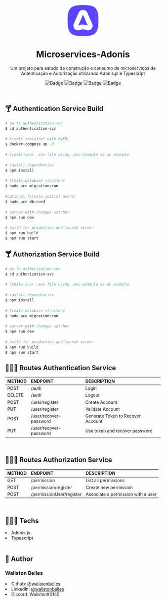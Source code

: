 <div align="center">
  <img src="./assets/logo.png" width="100" alt="adonis">

# Microservices-Adonis

Um projeto para estudo de construção e consumo de microserviços de Autenticação e Autorização utilizando Adonis.js e Typescript
<br>

![Badge](https://img.shields.io/github/issues/WalistonBelles/facebook-frontend?color=green)
![Badge](https://img.shields.io/github/forks/WalistonBelles/facebook-frontend)
![Badge](https://img.shields.io/github/stars/WalistonBelles/facebook-frontend)
![Badge](https://img.shields.io/apm/l/vim-mode)

</div>
<br>

<h2> 🍸 Authentication Service Build</h2>

```bash
# go to authentication-svc
$ cd authentication-svc

# Create container with MySQL
$ docker-compose up -d

# Create your .env file using .env.example as an example

# install dependencies
$ npm install

# Create database structure
$ node ace migration:run

#optional (create initial users)
$ node ace db:seed

# server with changes watcher
$ npm run dev

# build for production and launch server
$ npm run build
$ npm run start
```

<h2> 🍸 Authorization Service Build</h2>

```bash
# go to authorization-svc
$ cd authorization-svc

# Create your .env file using .env.example as an example

# install dependencies
$ npm install

# Create database structure
$ node ace migration:run

# server with changes watcher
$ npm run dev

# build for production and launch server
$ npm run build
$ npm run start
```

<h2> 🕵🏾‍♂️  Routes Authentication Service </h2>

| METHOD | ENDPOINT               | DESCRIPTION                       |
| :----- | :--------------------- | :-------------------------------- |
| POST   | /auth                  | Login                             |
| DELETE | /auth                  | Logout                            |
| POST   | /user/register         | Create Account                    |
| PUT    | /user/register         | Validate Account                  |
| POST   | /user/recover-password | Generate Token to Recover Account |
| PUT    | /user/recover-password | Use token and recover password    |

<br>

<h2> 🕵🏾‍♂️  Routes Authorization Service </h2>

| METHOD | ENDPOINT                 | DESCRIPTION                        |
| :----- | :----------------------- | :--------------------------------- |
| GET    | /permission              | List all permissions               |
| POST   | /permission/register     | Create new permission              |
| POST   | /permissionUser/register | Associate a permission with a user |

<br>

<h2> 👨🏾‍💻 Techs </h2>
<li> Adonis.js </li>
<li> Typescript </li>
<br>

<h2> 👤 Author </h2>

<h3> <b> Waliston Belles </b></h3>

<li> Github: <a href="https://github.com/WalistonBelles">@walistonbelles</a> </li>
<li> Linkedin: <a href="https://www.linkedin.com/in/waliston-belles-88927a212/">@walistonbelles</a> </li>
<li> Discord:  Waliston#0145</a></li>
<br>
